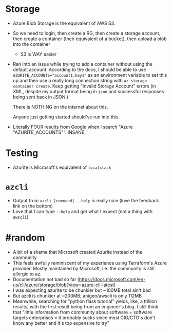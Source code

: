 # Storage

- Azure Blob Storage is the equivalent of AWS S3.
- So we need to login, then create a RG, then create a storage account, then
  create a container (their equivalent of a bucket), then upload a blob into the container
  - S3 is WAY easier
- Ran into an issue while trying to add a container without using the default account.
  According to the docs, I should be able to use `AZURITE_ACCOUNTS="account1:key1"` as
  an environment variable to set this up and then use a really long connection
  string with `az storage container create`. Keep getting "Invalid Storage Account" errors (in XML,
  despite my output format being in `json` and successful responses being sent back in JSON.)

  There is NOTHING on the internet about this.

  Anyone just getting started should've run into this.
- Literally FOUR results from Google when I search "Azure \"AZURITE_ACCOUNTS\"". INSANE.

# Testing

- Azurite is Microsoft's equivalent of `localstack`

# `azcli`

- Output from `azcli [command] --help` is really nice (love the feedback link on the bottom)
- Love that I can type `--help` and get what I expect (not a thing with `awscli`)

# #random

- A bit of a shame that Microsoft created Azurite instead of the community
- This feels awfully reminiscent of my experience using Terraform's Azure provider.
  Mostly maintained by Microsoft, i.e. the community is still allergic to az.
- Documentation not bad so far
  (https://docs.microsoft.com/en-us/cli/azure/storage/blob?view=azure-cli-latest)
- I was expecting azurite to be chunkier but ~100MB total ain't bad
- But azcli is chunkier at ~200MB; anigeo/awscli is only 112MB
- Meanwhile, searching for "python flask tutorial" yields, like, a trillion results,
  with the first result being from an engineer's blog. I still think that
  "little information from community about software = software targets enterprises =
  it probably sucks since most CIO/CTO's don't know any better and it's too expensive to try"
